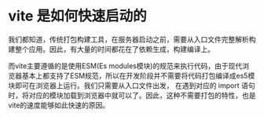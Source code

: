 
# vite 是如何快速启动的

我们都知道，传统打包构建工具，在服务器启动之前，需要从入口文件完整解析构建整个应用。因此，有大量的时间都花在了依赖生成，构建编译上。

而vite主要遵循的是使用ESM(Es modules模块)的规范来执行代码，由于现代浏览器基本上都支持了ESM规范，所以在开发阶段并不需要将代码打包编译成es5模块即可在浏览器上运行。我们只需要从入口文件出发， 在遇到对应的 import 语句时，将对应的模块加载到浏览器中就可以了。因此，这种不需要打包的特性，也是vite的速度能够如此快速的原因。
